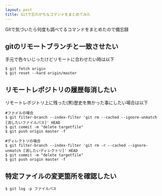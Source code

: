 ```yaml
---
layout: post
title: Gitで忘れがちなコマンドをまとめてみた
---
```

Gitで気づいたら何度も調べてるコマンドをまとめたので備忘録
<!-- more -->

## gitのリモートブランチと一致させたい
手元で色々いじったけどリモートに合わせたい時は以下
```
$ git fetch origin
$ git reset --hard origin/master
```

## リモートレポジトリの履歴毎消したい
リモートレポジトリ上に残った(黒)歴史を無かった事にしたい場合は以下
```
#ファイルの場合
$ git filter-branch --index-filter 'git rm --cached --ignore-unmatch [消したいファイルパス]' HEAD
$ git commit -m "delete targetfile"
$ git push origin master -f

#ディレクトリの場合
$ git filter-branch --index-filter 'git rm -r --cached --ignore-unmatch [消したいディレクトリ]' HEAD
$ git commit -m "delete targetfile"
$ git push origin master -f
```

## 特定ファイルの変更箇所を確認したい
```
$ git log -p ファイルパス
```

